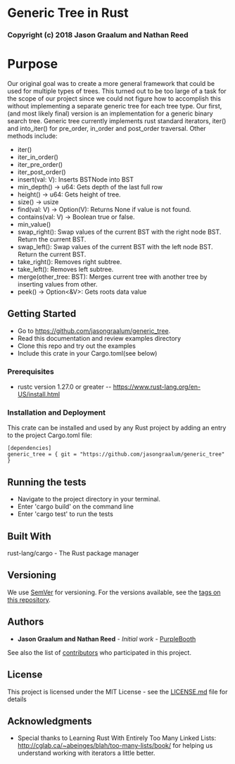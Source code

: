 # Generic Tree in Rust

### Copyright (c) 2018 Jason Graalum and Nathan Reed

# Purpose

Our original goal was to create a more general framework that could be used for multiple types of trees. This turned out to be too large of a task for the scope of our project since we could not figure how to accomplish this without implementing a separate generic tree for each tree type.
Our first, (and most likely final) version is an implementation for a generic binary search tree.  Generic tree currently implements rust standard iterators, iter() and into_iter() for pre_order, in_order and post_order traversal. Other methods include: 
- iter()
- iter_in_order()
- iter_pre_order()
- iter_post_order()
- insert(val: V):                   Inserts BSTNode into BST
- min_depth() -> u64:               Gets depth of the last full row
- height() -> u64:                  Gets height of tree.
- size() -> usize
- find(val: V) -> Option(V):        Returns None if value is not found.
- contains(val: V) ->               Boolean true or false. 
- min_value() 
- swap_right():                     Swap values of the current BST with the right node BST. Return the current BST.
- swap_left():                      Swap values of the current BST with the left node BST. Return the current BST.
- take_right():                     Removes right subtree.
- take_left():                      Removes left subtree.
- merge(other_tree: BST<V>):        Merges current tree with another tree by inserting values from other.
- peek() -> Option<&V>:             Gets roots data value


## Getting Started
- Go to https://github.com/jasongraalum/generic_tree.
- Read this documentation and review examples directory
- Clone this repo and try out the examples
- Include this crate in your Cargo.toml(see below)

### Prerequisites
- rustc version 1.27.0 or greater
-- https://www.rust-lang.org/en-US/install.html


### Installation and Deployment

This crate can be installed and used by any Rust project by adding an entry to the project Cargo.toml file:

```
[dependencies]
generic_tree = { git = "https://github.com/jasongraalum/generic_tree" }
```

## Running the tests

- Navigate to the project directory in your terminal. 
- Enter 'cargo build' on the command line
- Enter 'cargo test' to run the tests


## Built With

rust-lang/cargo - The Rust package manager


## Versioning

We use [SemVer](http://semver.org/) for versioning. For the versions available, see the [tags on this repository](https://github.com/your/project/tags). 

## Authors

* **Jason Graalum and Nathan Reed** - *Initial work* - [PurpleBooth](https://github.com/jasongraalum/generic_tree)

See also the list of [contributors](https://github.com/jasongraalum/generic_tree/graphs/contributors) who participated in this project.

## License

This project is licensed under the MIT License - see the [LICENSE.md](LICENSE.md) file for details

## Acknowledgments

* Special thanks to Learning Rust With Entirely Too Many Linked Lists: http://cglab.ca/~abeinges/blah/too-many-lists/book/ for helping us understand working with iterators a little better.


